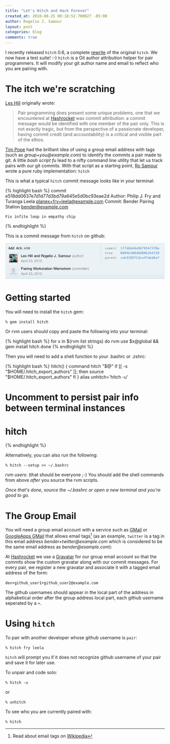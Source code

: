 ```yaml
---
title: "Let's Hitch and Hack Forever"
created_at: 2010-08-25 00:18:52.700027 -05:00
author: Rogelio J. Samour
layout: post
categories: blog
comments: true
---
```


I recently released `hitch` 0.6, a complete [rewrite](http://github.com/therubymug/hitch/tree/master) of the original `hitch`. We now have a test suite! :-) `hitch` is a Git author attribution helper for pair programmers. It will modify your git author name and email to reflect who you are pairing with.

# The itch we're scratching

[Les Hill](http://blog.leshill.org) originally wrote:

> Pair programming does present some unique problems, one that we encountered at [Hashrocket](http://www.hashrocket.com) was commit attribution: a commit message would be identified with one member of the pair only.  This is not exactly tragic, but from the perspective of a passionate developer, having commit credit (and accountability) is a critical and visible part of the ethos.

[Tim Pope](http://tpope.net) had the brilliant idea of using a group email address with tags (such as _group+you@example.com_) to identify the commits a pair made to git.  A little _bash script fu_ lead to a nifty command line utility that let us track pairs with our git commits.  With that script as a starting point, [Ro Samour](http://blog.therubymug.com) wrote a pure ruby implementation: `hitch`

This is what a typical `hitch` commit message looks like in your terminal:

{% highlight bash %}
commit e518dd0637e7d1d77d3bd79a645e5d0bc93eae2d
Author: Philip J. Fry and Turanga Leela <planex+fry+leela@example.com>
Commit: Bender Pairing Station <bender@example.com>

    Fix infite loop in empathy chip
{% endhighlight %}

This is a commit message from `hitch` on github:

![Github hitch commit message](/assets/github_commit.png)

# Getting started

You will need to install the `hitch` gem:

```% gem install hitch```

Or rvm users should copy and paste the following into your terminal:

{% highlight bash %}
for x in $(rvm list strings)
do
  rvm use $x@global && gem install hitch
done
{% endhighlight %}

Then you will need to add a shell function to your .bashrc or .zshrc:

{% highlight bash %}
hitch() {
  command hitch "$@"
  if [[ -s "$HOME/.hitch_export_authors" ]]; then
    source "$HOME/.hitch_export_authors"
  fi
}
alias unhitch='hitch -u'
# Uncomment to persist pair info between terminal instances
# hitch
{% endhighlight %}

Alternatively, you can also run the following:

```% hitch --setup >> ~/.bashrc```

*rvm users*: (that should be everyone ;-) You should add the shell commands from above _after_ you source the rvm scripts.

_Once that's done, source the ~/.bashrc or open a new terminal and you're good to go._

# The Group Email

You will need a group email account with a service such as [GMail](http://mail.google.com) or [GoogleApps GMail](http://www.google.com/apps/intl/en/business/index.html) that allows email tags[^1] (as an example, `twitter` is a tag in this email address _bender+twitter@example.com_ which is considered to be the same email address as _bender@example.com_):

At [Hashrocket](http://www.hashrocket.com,) we use a [Gravatar](http://gravatar.com) for our group email account so that the commits show the custom gravatar along with our commit messages. For every pair, we register a new gravatar and associate it with a tagged email address of the form:

```dev+github_user1+github_user2@example.com```

The github usernames should appear in the local part of the address in alphabetical order after the group address local part, each github username seperated by a `+`.

# Using `hitch`

To pair with another developer whose github username is `pair`:

```% hitch fry leela```

`hitch` will prompt you if it does not recognize github username of your pair and save it for later use.

To unpair and code solo:

```% hitch -u```

or

```% unhitch```

To see who you are currently paired with:

```% hitch```

[^1]: Read about email tags on [Wikipedia](http://en.wikipedia.org/wiki/E-mail_address#Sub-addressing)

